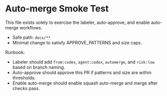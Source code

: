 # Auto-merge Smoke Test

This file exists solely to exercise the labeler, auto-approve, and enable auto-merge workflows.

- Safe path: `docs/**`
- Minimal change to satisfy APPROVE_PATTERNS and size caps.

Runbook:
- Labeler should add `from:codex`, `agent:codex`, `automerge`, and `risk:low` based on branch naming.
- Auto-approve should approve this PR if patterns and size are within thresholds.
- Enable auto-merge should enable squash auto-merge and merge after checks pass.
